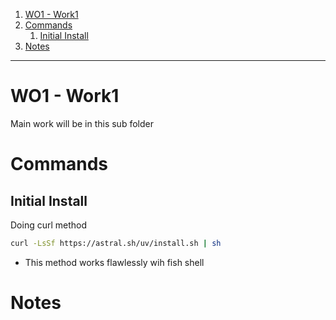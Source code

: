 
1. [WO1 - Work1](#wo1---work1)
2. [Commands](#commands)
   1. [Initial Install](#initial-install)
3. [Notes](#notes)


----

# WO1 - Work1 

Main work will be in this sub folder

# Commands 

## Initial Install 

Doing curl method 

```sh 
curl -LsSf https://astral.sh/uv/install.sh | sh
```
- This method works flawlessly wih fish shell 

# Notes 


